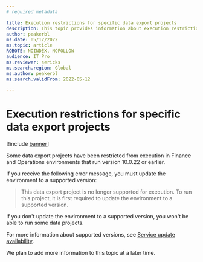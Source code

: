 ```yaml
---
# required metadata

title: Execution restrictions for specific data export projects
description: This topic provides information about execution restrictions for specific data export projects in older, out-of-service environments.
author: peakerbl
ms.date: 05/12/2022
ms.topic: article
ROBOTS: NOINDEX, NOFOLLOW
audience: IT Pro
ms.reviewer: sericks
ms.search.region: Global
ms.author: peakerbl
ms.search.validFrom: 2022-05-12

---
```


# Execution restrictions for specific data export projects

[!include [banner](../includes/banner.md)]

Some data export projects have been restricted from execution in Finance and Operations environments that run version 10.0.22 or earlier.

If you receive the following error message, you must update the environment to a supported version:

> This data export project is no longer supported for execution. To run this project, it is first required to update the environment to a supported version.

If you don't update the environment to a supported version, you won't be able to run some data projects.

For more information about supported versions, see [Service update availability](../../fin-ops/get-started/public-preview-releases.md).

We plan to add more information to this topic at a later time.

